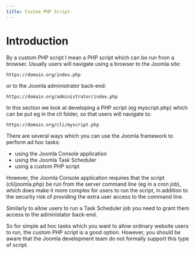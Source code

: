 ```yaml
---
title: Custom PHP Script
---
```

# Introduction
By a custom PHP script I mean a PHP script which can be run from a browser. Usually users will navigate using a browser to the Joomla site:
```
https://domain.org/index.php
```
or to the Joomla administrator back-end:
```
https://domain.org/administrator/index.php
```
In this section we look at developing a PHP script (eg myscript.php) which can be put eg in the cli folder, so that users will navigate to:
```
https://domain.org/cli/myscript.php
```
There are several ways which you can use the Joomla framework to perform ad hoc tasks:
- using the Joomla Console application
- using the Joomla Task Scheduler
- using a custom PHP script

However, the Joomla Console application requires that the script (cli/joomla.php) be run from the server command line (eg in a cron job), which does make it more complex for users to run the script, in addition to the security risk of providing the extra user access to the command line. 

Similarly to allow users to run a Task Scheduler job you need to grant them access to the administator back-end. 

So for simple ad hoc tasks which you want to allow ordinary website users to run, the custom PHP script is a good option. However, you should be aware that the Joomla development team do not formally support this type of script. 